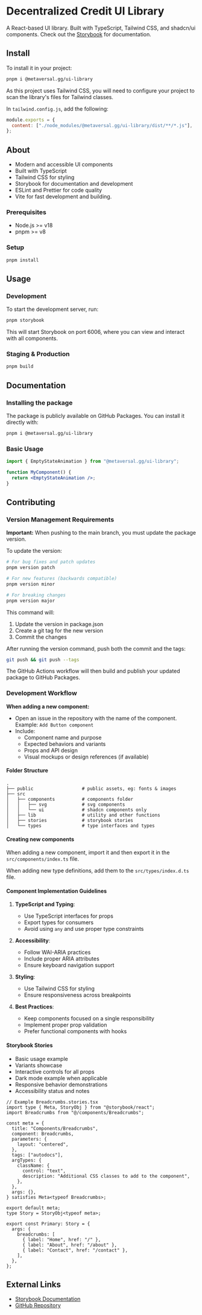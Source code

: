 # Decentralized Credit UI Library

A React-based UI library. Built with TypeScript, Tailwind CSS, and shadcn/ui components.
Check out the [Storybook](https://ui-library-41075982134.europe-west1.run.app/) for documentation.

## Install

To install it in your project:

```bash
pnpm i @metaversal.gg/ui-library
```

As this project uses Tailwind CSS, you will need to configure your project to scan the library's files for Tailwind classes.

In `tailwind.config.js`, add the following:

```js
module.exports = {
  content: ["./node_modules/@metaversal.gg/ui-library/dist/**/*.js"],
};
```

## About

- Modern and accessible UI components
- Built with TypeScript
- Tailwind CSS for styling
- Storybook for documentation and development
- ESLint and Prettier for code quality
- Vite for fast development and building.

### Prerequisites

- Node.js >= v18
- pnpm >= v8

### Setup

```bash
pnpm install
```

## Usage

### Development

To start the development server, run:

```bash
pnpm storybook
```

This will start Storybook on port 6006, where you can view and interact with all components.

### Staging & Production

```bash
pnpm build
```

## Documentation

### Installing the package

The package is publicly available on GitHub Packages. You can install it directly with:

```bash
pnpm i @metaversal.gg/ui-library
```

### Basic Usage

```jsx
import { EmptyStateAnimation } from "@metaversal.gg/ui-library";

function MyComponent() {
  return <EmptyStateAnimation />;
}
```

## Contributing

### Version Management Requirements

**Important:** When pushing to the main branch, you must update the package version.

To update the version:

```bash
# For bug fixes and patch updates
pnpm version patch

# For new features (backwards compatible)
pnpm version minor

# For breaking changes
pnpm version major
```

This command will:

1. Update the version in package.json
2. Create a git tag for the new version
3. Commit the changes

After running the version command, push both the commit and the tags:

```bash
git push && git push --tags
```

The GitHub Actions workflow will then build and publish your updated package to GitHub Packages.

### Development Workflow

**When adding a new component:**

- Open an issue in the repository with the name of the component. Example: `Add Button component`
- Include:
  - Component name and purpose
  - Expected behaviors and variants
  - Props and API design
  - Visual mockups or design references (if available)

#### Folder Structure

```
.
├── public                  # public assets, eg: fonts & images
├── src
│   ├── components          # components folder
│   │   ├── svg             # svg components
│   │   └── ui              # shadcn components only
│   ├── lib                 # utility and other functions
│   ├── stories             # storybook stories
│   └── types               # type interfaces and types

```

#### Creating new components

When adding a new component, import it and then export it in the `src/components/index.ts` file.

When adding new type definitions, add them to the `src/types/index.d.ts` file.

#### Component Implementation Guidelines

1. **TypeScript and Typing**:

   - Use TypeScript interfaces for props
   - Export types for consumers
   - Avoid using `any` and use proper type constraints

2. **Accessibility**:

   - Follow WAI-ARIA practices
   - Include proper ARIA attributes
   - Ensure keyboard navigation support

3. **Styling**:

   - Use Tailwind CSS for styling
   - Ensure responsiveness across breakpoints

4. **Best Practices**:
   - Keep components focused on a single responsibility
   - Implement proper prop validation
   - Prefer functional components with hooks

#### Storybook Stories

- Basic usage example
- Variants showcase
- Interactive controls for all props
- Dark mode example when applicable
- Responsive behavior demonstrations
- Accessibility status and notes

```tsx
// Example Breadcrumbs.stories.tsx
import type { Meta, StoryObj } from "@storybook/react";
import Breadcrumbs from "@/components/Breadcrumbs";

const meta = {
  title: "Components/Breadcrumbs",
  component: Breadcrumbs,
  parameters: {
    layout: "centered",
  },
  tags: ["autodocs"],
  argTypes: {
    className: {
      control: "text",
      description: "Additional CSS classes to add to the component",
    },
  },
  args: {},
} satisfies Meta<typeof Breadcrumbs>;

export default meta;
type Story = StoryObj<typeof meta>;

export const Primary: Story = {
  args: {
    breadcrumbs: [
      { label: "Home", href: "/" },
      { label: "About", href: "/about" },
      { label: "Contact", href: "/contact" },
    ],
  },
};
```

## External Links

- [Storybook Documentation](https://ui-library-41075982134.europe-west1.run.app/)
- [GitHub Repository](https://github.com/decentralized-credit/ui-library)
